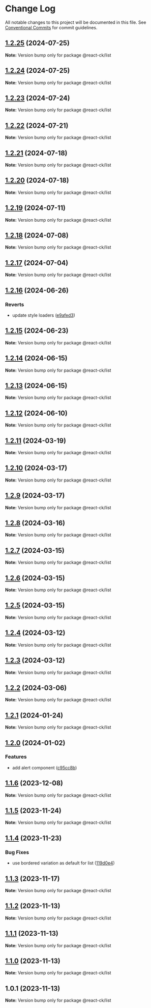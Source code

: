 # Change Log

All notable changes to this project will be documented in this file.
See [Conventional Commits](https://conventionalcommits.org) for commit guidelines.

## [1.2.25](https://github.com/abelflopes/react-ck/compare/@react-ck/list@1.2.24...@react-ck/list@1.2.25) (2024-07-25)

**Note:** Version bump only for package @react-ck/list





## [1.2.24](https://github.com/abelflopes/react-ck/compare/@react-ck/list@1.2.23...@react-ck/list@1.2.24) (2024-07-25)

**Note:** Version bump only for package @react-ck/list





## [1.2.23](https://github.com/abelflopes/react-ck/compare/@react-ck/list@1.2.22...@react-ck/list@1.2.23) (2024-07-24)

**Note:** Version bump only for package @react-ck/list





## [1.2.22](https://github.com/abelflopes/react-ck/compare/@react-ck/list@1.2.21...@react-ck/list@1.2.22) (2024-07-21)

**Note:** Version bump only for package @react-ck/list





## [1.2.21](https://github.com/abelflopes/react-ck/compare/@react-ck/list@1.2.20...@react-ck/list@1.2.21) (2024-07-18)

**Note:** Version bump only for package @react-ck/list





## [1.2.20](https://github.com/abelflopes/react-ck/compare/@react-ck/list@1.2.19...@react-ck/list@1.2.20) (2024-07-18)

**Note:** Version bump only for package @react-ck/list





## [1.2.19](https://github.com/abelflopes/react-ck/compare/@react-ck/list@1.2.18...@react-ck/list@1.2.19) (2024-07-11)

**Note:** Version bump only for package @react-ck/list





## [1.2.18](https://github.com/abelflopes/react-ck/compare/@react-ck/list@1.2.17...@react-ck/list@1.2.18) (2024-07-08)

**Note:** Version bump only for package @react-ck/list





## [1.2.17](https://github.com/abelflopes/react-ck/compare/@react-ck/list@1.2.16...@react-ck/list@1.2.17) (2024-07-04)

**Note:** Version bump only for package @react-ck/list





## [1.2.16](https://github.com/abelflopes/react-ck/compare/@react-ck/list@1.2.15...@react-ck/list@1.2.16) (2024-06-26)


### Reverts

* update style loaders ([e9afed3](https://github.com/abelflopes/react-ck/commit/e9afed309e7893e95b4b02cceb7e9636670740b8))



## [1.2.15](https://github.com/abelflopes/react-ck/compare/@react-ck/list@1.2.14...@react-ck/list@1.2.15) (2024-06-23)

**Note:** Version bump only for package @react-ck/list





## [1.2.14](https://github.com/abelflopes/react-ck/compare/@react-ck/list@1.2.13...@react-ck/list@1.2.14) (2024-06-15)

**Note:** Version bump only for package @react-ck/list





## [1.2.13](https://github.com/abelflopes/react-ck/compare/@react-ck/list@1.2.12...@react-ck/list@1.2.13) (2024-06-15)

**Note:** Version bump only for package @react-ck/list





## [1.2.12](https://github.com/abelflopes/react-ck/compare/@react-ck/list@1.2.11...@react-ck/list@1.2.12) (2024-06-10)

**Note:** Version bump only for package @react-ck/list





## [1.2.11](https://github.com/abelflopes/react-ck/compare/@react-ck/list@1.2.10...@react-ck/list@1.2.11) (2024-03-19)

**Note:** Version bump only for package @react-ck/list





## [1.2.10](https://github.com/abelflopes/react-ck/compare/@react-ck/list@1.2.9...@react-ck/list@1.2.10) (2024-03-17)

**Note:** Version bump only for package @react-ck/list





## [1.2.9](https://github.com/abelflopes/react-ck/compare/@react-ck/list@1.2.8...@react-ck/list@1.2.9) (2024-03-17)

**Note:** Version bump only for package @react-ck/list





## [1.2.8](https://github.com/abelflopes/react-ck/compare/@react-ck/list@1.2.7...@react-ck/list@1.2.8) (2024-03-16)

**Note:** Version bump only for package @react-ck/list





## [1.2.7](https://github.com/abelflopes/react-ck/compare/@react-ck/list@1.2.6...@react-ck/list@1.2.7) (2024-03-15)

**Note:** Version bump only for package @react-ck/list





## [1.2.6](https://github.com/abelflopes/react-ck/compare/@react-ck/list@1.2.5...@react-ck/list@1.2.6) (2024-03-15)

**Note:** Version bump only for package @react-ck/list





## [1.2.5](https://github.com/abelflopes/react-ck/compare/@react-ck/list@1.2.4...@react-ck/list@1.2.5) (2024-03-15)

**Note:** Version bump only for package @react-ck/list





## [1.2.4](https://github.com/abelflopes/react-ck/compare/@react-ck/list@1.2.3...@react-ck/list@1.2.4) (2024-03-12)

**Note:** Version bump only for package @react-ck/list





## [1.2.3](https://github.com/abelflopes/react-ck/compare/@react-ck/list@1.2.2...@react-ck/list@1.2.3) (2024-03-12)

**Note:** Version bump only for package @react-ck/list





## [1.2.2](https://github.com/abelflopes/react-ck/compare/@react-ck/list@1.2.1...@react-ck/list@1.2.2) (2024-03-06)

**Note:** Version bump only for package @react-ck/list





## [1.2.1](https://github.com/abelflopes/react-ck/compare/@react-ck/list@1.2.0...@react-ck/list@1.2.1) (2024-01-24)

**Note:** Version bump only for package @react-ck/list





## [1.2.0](https://github.com/abelflopes/react-ck/compare/@react-ck/list@1.1.6...@react-ck/list@1.2.0) (2024-01-02)


### Features

* add alert component ([c95cc8b](https://github.com/abelflopes/react-ck/commit/c95cc8b37c0471b1db11b124d5d676677b64eacb))



## [1.1.6](https://github.com/abelflopes/react-ck/compare/@react-ck/list@1.1.5...@react-ck/list@1.1.6) (2023-12-08)

**Note:** Version bump only for package @react-ck/list





## [1.1.5](https://github.com/abelflopes/react-ck/compare/@react-ck/list@1.1.4...@react-ck/list@1.1.5) (2023-11-24)

**Note:** Version bump only for package @react-ck/list





## [1.1.4](https://github.com/abelflopes/react-ck/compare/@react-ck/list@1.1.3...@react-ck/list@1.1.4) (2023-11-23)


### Bug Fixes

* use bordered variation as default for list ([119d0e4](https://github.com/abelflopes/react-ck/commit/119d0e40d3e702d9d415aaab0b5c2be5cc066048))



## [1.1.3](https://github.com/abelflopes/react-ck/compare/@react-ck/list@1.1.2...@react-ck/list@1.1.3) (2023-11-17)

**Note:** Version bump only for package @react-ck/list





## [1.1.2](https://github.com/abelflopes/react-ck/compare/@react-ck/list@1.1.1...@react-ck/list@1.1.2) (2023-11-13)

**Note:** Version bump only for package @react-ck/list





## [1.1.1](https://github.com/abelflopes/react-ck/compare/@react-ck/list@1.1.0...@react-ck/list@1.1.1) (2023-11-13)

**Note:** Version bump only for package @react-ck/list





## [1.1.0](https://github.com/abelflopes/react-ck/compare/@react-ck/list@1.0.1...@react-ck/list@1.1.0) (2023-11-13)

**Note:** Version bump only for package @react-ck/list





## 1.0.1 (2023-11-13)

**Note:** Version bump only for package @react-ck/list
